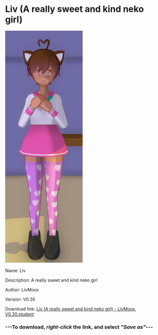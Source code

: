 # Liv (A really sweet and kind neko girl)

<img src = "https://raw.githubusercontent.com/Arbiter1223/Daigaku-Gurashi-Custom-Students/master/Students/Files/Liv%20(A%20really%20sweet%20and%20kind%20neko%20girl).png">

Name: Liv

Description: A really sweet and kind neko girl

Author: LivMoox

Version: V0.30

Download link: <a href="https://raw.githubusercontent.com/Arbiter1223/Daigaku-Gurashi-Custom-Students/master/Students/Files/Liv%20(A%20really%20sweet%20and%20kind%20neko%20girl)%20-%20LivMoox%2C%20V0.30.student">Liv (A really sweet and kind neko girl) - LivMoox, V0.30.student</a>

### ---**To download, _right-click_ the link, and select _"Save as"_**---
